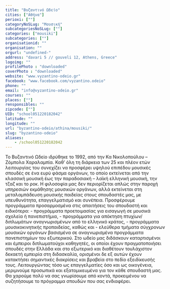 ```yaml
---
title: "Βυζαντινό Ωδείο"
cities: ["Αθήνα"]
perioxi: [""]
categoryNoSLug: "Μουσική"
subcategoriesNoSLug: [""]
categories: ["mousiki"]
subcategories: [""]
organisationid: ""
organisation: ""
orgurl: "undefined-"
address: "davari 5 // gouveli 12, Athens, Greece"
logoimg: ""
profilePhoto : "downloaded"
coverPhoto : "downloaded"
website: "www.vyzantino-odeio.gr"
facebook: "www.facebook.com/vyzantino.odeio"
phone: ""
email: "info@vyzantino-odeio.gr"
courses: ""
places: [""]
rensponsibles: ""
zipcode: [""]
UID: "school051220182042"
latitude: ""
longitude: ""
url: "byzantino-odeio/athina/mousiki/"
slug: "byzantino-odeio"
aliases:
    - /school051220182042
---
```





Το Βυζαντινό Ωδείο ιδρύθηκε το 1992, από την Κα Νικολοπούλου – Ζόμπολα Χαραλαμπία. Καθ’ όλη τη διάρκεια των 25 και πλέον ετών λειτουργίας του συνεχίζει να προσφέρει υψηλού επιπέδου μουσικές σπουδές σε ένα ευρύ φάσμα οργάνων, το οποίο εκτείνεται από την κλασσική μουσική έως την παραδοσιακή – λαϊκή ελληνική μουσική, την τζαζ και το ροκ. Η φιλοσοφία μας δεν περιορίζεται απλώς στην παροχή υπηρεσιών εκμάθησης μουσικών οργάνων, αλλά εκτείνεται στη μεταλαμπάδευση μουσικής παιδείας στους σπουδαστές μας, με υπευθυνότητα, επαγγελματισμό και συνέπεια. Προσφέρουμε προγράμματα προσαρμοσμένα στις απαιτήσεις του σπουδαστή και ειδικότερα: - προγράμματα προετοιμασίας για εισαγωγή σε μουσικά σχολεία ή πανεπιστήμια, - προγράμματα για απόκτηση πτυχίων/διπλωμάτων αναγνωρισμένων από το ελληνικό κράτος, - προγράμματα μουσικοκινητικής προπαιδείας, καθώς και - ελεύθερα τμήματα σύγχρονων μουσικών οργάνων βασισμένα σε αναγνωρισμένα προγράμματα πανεπιστημίων του εξωτερικού. Στο ωδείο μας διδάσκουν καταρτισμένοι και έμπειροι διπλωματούχοι καθηγητές, οι οποίοι έχουν πραγματοποιήσει σπουδές στην Ελλάδα και στο εξωτερικό και διαθέτουν τουλάχιστον δεκαετή εμπειρία στη διδασκαλία, ορισμένοι δε εξ αυτών έχουν κατακτήσει σημαντικές διακρίσεις και βραβεία στο πεδίο εξειδίκευσής τους. Λειτουργώντας τόσο ως επαγγελματίες όσο και ως οικογένεια, μεριμνούμε προσωπικά και εξατομικευμένα για τον κάθε σπουδαστή μας. Θα χαρούμε πολύ να σας γνωρίσουμε από κοντά, προκειμένου να συζητήσουμε το πρόγραμμα σπουδών που σας ενδιαφέρει.